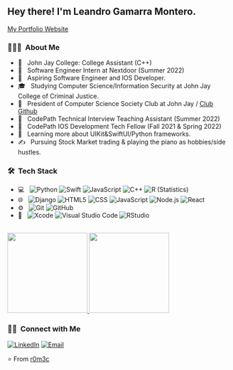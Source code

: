 <h2> Hey there! I'm Leandro Gamarra Montero.</h2>

<a href="https://www.leandrogamarra.com/">My Portfolio Website</a>

<h3> 👨🏻‍💻 &nbsp;About Me </h3>


- 💼 &nbsp; John Jay College: College Assistant (C++)
- 🤔 &nbsp; Software Engineer Intern at Nextdoor (Summer 2022)
- 🤔 &nbsp; Aspiring Software Engineer and IOS Developer.
- 🎓 &nbsp; Studying Computer Science/Information Security at John Jay College of Criminal Justice.
- 💼 &nbsp; President of Computer Science Society Club at John Jay / [Club Github](https://github.com/jjcss)
- 💼 &nbsp; CodePath Technical Interview Teaching Assistant (Summer 2022)
- 💼 &nbsp; CodePath IOS Development Tech Fellow (Fall 2021 & Spring 2022)
- 🌱 &nbsp; Learning more about UIKit&SwiftUI/Python frameworks.
- ✍️ &nbsp; Pursuing Stock Market trading & playing the piano as hobbies/side hustles.

<h3> 🛠 &nbsp;Tech Stack</h3>

- 💻 &nbsp;
  ![Python](https://img.shields.io/badge/-Python-333333?style=flat&logo=python)
  ![Swift](https://img.shields.io/badge/-Swift-333333?style=flat&logo=swift)
  ![JavaScript](https://img.shields.io/badge/-JavaScript-333333?style=flat&logo=javascript)
  ![C++](https://img.shields.io/badge/-C++-333333?style=flat&logo=C%2B%2B&logoColor=00599C)
  ![R (Statistics)](https://img.shields.io/badge/-R-333333?style=flat&logo=R&logoColor=276DC3)
- 🌐 &nbsp;
  ![Django](https://img.shields.io/badge/Django-092E20?style=for-the-badge&logo=django&logoColor=white)
  ![HTML5](https://img.shields.io/badge/-HTML5-333333?style=flat&logo=HTML5)
  ![CSS](https://img.shields.io/badge/-CSS-333333?style=flat&logo=CSS3&logoColor=1572B6)
  ![JavaScript](https://img.shields.io/badge/-JavaScript-333333?style=flat&logo=javascript)
  ![Node.js](https://img.shields.io/badge/-Node.js-333333?style=flat&logo=node.js)
  ![React](https://img.shields.io/badge/-React-333333?style=flat&logo=react)
- ⚙️ &nbsp;
  ![Git](https://img.shields.io/badge/-Git-333333?style=flat&logo=git)
  ![GitHub](https://img.shields.io/badge/-GitHub-333333?style=flat&logo=github)
- 🔧 &nbsp;
  ![Xcode](https://img.shields.io/badge/-Xcode-333333?style=flat&logo=xcode)
  ![Visual Studio Code](https://img.shields.io/badge/-Visual%20Studio%20Code-333333?style=flat&logo=visual-studio-code&logoColor=007ACC)
  ![RStudio](https://img.shields.io/badge/-RStudio-333333?style=flat&logo=rstudio)

<br/>

<a href="https://github.com/AVS1508">
  <img height="180em" src="https://github-readme-stats.vercel.app/api?username=r0m3c&theme=buefy&show_icons=true" />
  <img height="180em" src="https://github-readme-stats.vercel.app/api/top-langs/?username=r0m3c&theme=buefy&layout=compact" />
</a>

<br/>

<h3> 🤝🏻 &nbsp;Connect with Me </h3>

<p align="left">
<a href="https://www.linkedin.com/in/leandro-g-4689a3120/"><img alt="LinkedIn" src="https://img.shields.io/badge/LinkedIn-Leandro%20Gamarra%20-blue?style=flat-square&logo=linkedin"></a>
<a href="leandrogamarra@rocketmail.com"><img alt="Email" src="https://img.shields.io/badge/Email-leandrogamarra@rocketmail.com-blue?style=flat-square&logo=gmail"></a>
</p>

⭐️ From [r0m3c](https://github.com/r0m3c)
